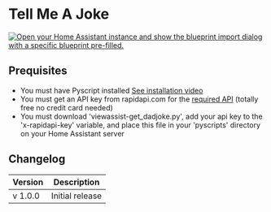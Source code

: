 # Tell Me A Joke

[![Open your Home Assistant instance and show the blueprint import dialog with a specific blueprint pre-filled.](https://my.home-assistant.io/badges/blueprint_import.svg)](https://my.home-assistant.io/redirect/blueprint_import/?blueprint_url=https%3A%2F%2Fraw.githubusercontent.com%2Fdinki%2FView-Assist%2Fmain%2FView_Assist_custom_sentences%2FTell_Me_a_Joke%2Fblueprint-tellmeajoke.yaml)

## Prequisites
* You must have Pyscript installed [See installation video](https://www.youtube.com/watch?v=jpJxZaisbGQ)
* You must get an API key from rapidapi.com for the [required API](https://rapidapi.com/apininjas/api/jokes-by-api-ninjas) (totally free no credit card needed)
* You must download 'viewassist-get_dadjoke.py', add your api key to the 'x-rapidapi-key' variable, and place this file in your 'pyscripts' directory on your Home Assistant server

## Changelog

| Version | Description |
| ------- | ----------- |
| v 1.0.0 | Initial release |